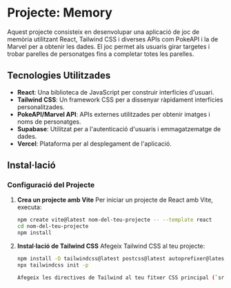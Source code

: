 # Projecte: Memory

Aquest projecte consisteix en desenvolupar una aplicació de joc de memòria utilitzant React, Tailwind CSS i diverses APIs com PokeAPI i la de Marvel per a obtenir les dades. El joc permet als usuaris girar targetes i trobar parelles de personatges fins a completar totes les parelles.

## Tecnologies Utilitzades

- **React**: Una biblioteca de JavaScript per construir interfícies d'usuari.
- **Tailwind CSS**: Un framework CSS per a dissenyar ràpidament interfícies personalitzades.
- **PokeAPI/Marvel API**: APIs externes utilitzades per obtenir imatges i noms de personatges.
- **Supabase**: Utilitzat per a l'autenticació d'usuaris i emmagatzematge de dades.
- **Vercel**: Plataforma per al desplegament de l'aplicació.

## Instal·lació

### Configuració del Projecte

1. **Crea un projecte amb Vite**
   Per iniciar un projecte de React amb Vite, executa:
   ```bash
   npm create vite@latest nom-del-teu-projecte -- --template react
   cd nom-del-teu-projecte
   npm install
2. **Instal·lació de Tailwind CSS**
    Afegeix Tailwind CSS al teu projecte:
    ```bash
    npm install -D tailwindcss@latest postcss@latest autoprefixer@latest
    npx tailwindcss init -p

    Afegeix les directives de Tailwind al teu fitxer CSS principal (`src/index.css`):